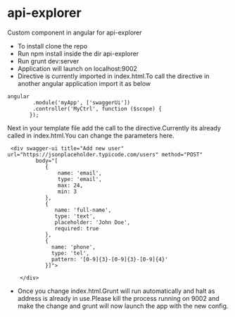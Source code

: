 # api-explorer
Custom component in angular for api-explorer
- To install clone the repo
- Run npm install inside the dir api-explorer
- Run grunt dev:server
- Application will launch on localhost:9002
- Directive is currently imported in index.html.To call the directive in another angular application import it as below
```
angular
        .module('myApp', ['swaggerUi'])
        .controller('MyCtrl', function ($scope) {
       });
```

Next in your template file add the call to the directive.Currently its already called in index.html.You can change the parameters here.
```
 <div swagger-ui title="Add new user" url="https://jsonplaceholder.typicode.com/users" method="POST"
         body="[
            {
                name: 'email',
                type: 'email',
                max: 24,
                min: 3
            },
            {
               name: 'full-name',
               type: 'text',
               placeholder: 'John Doe',
               required: true
            },
            {
              name: 'phone',
              type: 'tel',
              pattern: '[0-9]{3}-[0-9]{3}-[0-9]{4}'
            }]">

    </div>
```
- Once you change index.html.Grunt will run automatically and halt as address is already in use.Please kill the process running on 9002 and make the change and grunt will now launch the app with the new config. 
